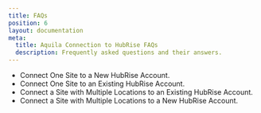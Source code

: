 ```yaml
---
title: FAQs
position: 6
layout: documentation
meta:
  title: Aquila Connection to HubRise FAQs
  description: Frequently asked questions and their answers.
---
```


[comment]: # 'FAQs to create'

- Connect One Site to a New HubRise Account.
- <Link to="/apps/aquila/faqs/connect-site-to-existing-hubrise-account/">Connect One Site to an Existing HubRise Account.</Link>
- <Link to="/apps/aquila/faqs/connect-site-with-multiple-locations-to-existing-hubrise-account/">Connect a Site with Multiple Locations to an Existing HubRise Account.</Link>
- Connect a Site with Multiple Locations to a New HubRise Account.
